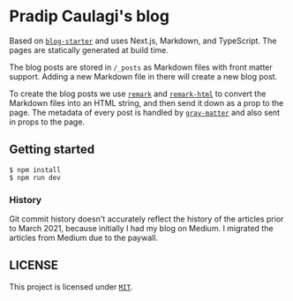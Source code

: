 # Pradip Caulagi's blog

Based on [`blog-starter`][blog-starter] and uses Next.js, Markdown, and TypeScript. The pages are statically generated at build time.

The blog posts are stored in `/_posts` as Markdown files with front matter support. Adding a new Markdown file in there will create a new blog post.

To create the blog posts we use [`remark`][remark] and [`remark-html`][remark-html] to convert the Markdown files into an HTML string, and then send it down as a prop to the page. The metadata of every post is handled by [`gray-matter`][gray-matter] and also sent in props to the page.

## Getting started

```
$ npm install
$ npm run dev
```

### History

Git commit history doesn't accurately reflect the history of the articles prior to March 2021, because initially I had my blog on Medium. I migrated the articles from Medium due to the paywall.

## LICENSE

This project is licensed under [`MIT`](LICENSE).

[blog-starter]: https://github.com/vercel/next.js/tree/canary/examples/blog-starter
[remark]: https://github.com/remarkjs/remark
[remark-html]: https://github.com/remarkjs/remark-html
[gray-matter]: https://github.com/jonschlinkert/gray-matter
